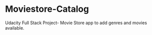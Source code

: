 # Moviestore-Catalog
Udacity Full Stack Project- Movie Store app to add genres and movies available.   
